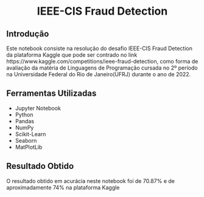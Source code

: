 <h1 align="center">IEEE-CIS Fraud Detection</h1>

<div>
  <h2>Introdução</h2>
  <p>Este notebook consiste na resolução do desafio IEEE-CIS Fraud Detection da plataforma Kaggle que pode ser contrado no link 
  https://www.kaggle.com/competitions/ieee-fraud-detection, como forma de avaliação da matéria de Linguagens de Programação cursada no 2º período
  na Universidade Federal do Rio de Janeiro(UFRJ) durante o ano de 2022.</p>
</div>

<div>
  <h2>Ferramentas Utilizadas</h2>
  
  -  Jupyter Notebook
  -  Python
  -  Pandas
  -  NumPy
  -  Scikit-Learn
  -  Seaborn
  -  MatPlotLib
</div>

<div>
  <h2>Resultado Obtido</h2>
  <p>O resultado obtido em acurácia neste notebook foi de 70.87% e de aproximadamente 74% na plataforma Kaggle</p>
</div>
